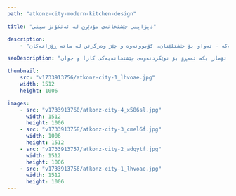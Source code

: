 ```yaml
---
path: "atkonz-city-modern-kitchen-design"

title: "دیزاینی چێشتخانەی مۆدێرن لە ئەتکۆنز سیتی"

description:
    - "چێشتخانەیەکی جوان و کارامان دیزاین کرد بۆ ماڵێک لە ئەتکۆنز سیتی، بە وردی گونجێنرا لەگەڵ شێوازی ژیان و پێداویستییە تایبەتەکانی خاوەن ماڵەکە. دیزاینەکە هاوسەنگی لە نێوان شێوە و کارکردن دروست کرد، چارەسەری کۆگاکردنی مۆدێرنی لەگەڵ پلانێکی ئاسان تێکەڵ کرد کە کارە ڕۆژانەکانی ئاسانتركردوە. هەموو وردەکارییەک، لە تەواوکارییە ناسکەکانەوە بۆ ڕووناکی بیرلێکراوە، هەڵبژێردرا بۆ دروستکردنی شوێنێک کە هەم کردەیی و هەم پێشوازیکەر بێت. بە زۆرترین بەکارهێنانی شوێنی بەردەست و دڵنیاکردنی ڕەوتی ئاسان، چێشتخانەکە بووە دڵی ماڵەکە - تەواو بۆ چێشتلێنان، کۆبوونەوە و چێژ وەرگرتن لە ساتە ڕۆژانەکان."

seoDescription: "ئەزموونی دیزاینی چێشتخانەی مۆدێرنمان لە ئەتکۆنز سیتی ببینە کە چارەسەری کۆگاکردنی تایبەت، پلانی ئاسان و تەواوکاری باشی تێدایە. شوێنەکەت بگۆڕە لەگەڵ دیزاینەرە شارەزاکانی چێشتخانەمان. ڕاوێژکاری بێبەرامبەر تۆمار بکە ئەمڕۆ بۆ نوێکردنەوەی چێشتخانەیەکی کارا و جوان."

thumbnail:
    src: "v1733913756/atkonz-city-1_lhvoae.jpg"
    width: 1512
    height: 1006

images:
    - src: "v1733913760/atkonz-city-4_x586sl.jpg"
      width: 1512
      height: 1006
    - src: "v1733913758/atkonz-city-3_cmel6f.jpg"
      width: 1006
      height: 1512
    - src: "v1733913757/atkonz-city-2_adqytf.jpg"
      width: 1512
      height: 1006
    - src: "v1733913756/atkonz-city-1_lhvoae.jpg"
      width: 1512
      height: 1006
---
```

